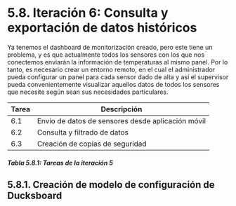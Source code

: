 # 5.8. Iteración 6: Consulta y exportación de datos históricos

Ya tenemos el dashboard de monitorización creado, pero este tiene un problema, y es que actualmente todos los sensores con los que nos conectemos enviarán la información de temperaturas al mismo panel. Por lo tanto, es necesario crear un entorno remoto, en el cual el administrador pueda configurar un panel para cada sensor dado de alta y así el supervisor pueda convenientemente visualizar aquellos datos de todos los sensores que necesite según sean sus necesidades particulares.

| Tarea | Descripción |
| -- | -- |
| 6.1 | Envío de datos de sensores desde aplicación móvil|
| 6.2 | Consulta y filtrado de datos|
| 6.3 | Creación de copias de seguridad|
##### *Tabla 5.8.1: Tareas de la iteración 5* 

## 5.8.1. Creación de modelo de configuración de Ducksboard